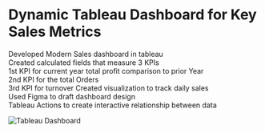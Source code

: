 # Dynamic Tableau Dashboard for Key Sales Metrics

Developed Modern Sales dashboard in tableau  
Created calculated fields that measure 3 KPIs  
1st KPI for current year total profit comparison to prior Year  
2nd KPI for the total Orders  
3rd KPI for turnover
Created visualization to track daily sales  
Used Figma to draft dashboard design      
Tableau Actions to create interactive relationship between data


![Tableau Dashboard](https://github.com/Kholoud-i/Sales-Tableau-Dashboard/assets/134650050/d624e48f-484b-47ac-8d46-c93610ba79ee)

